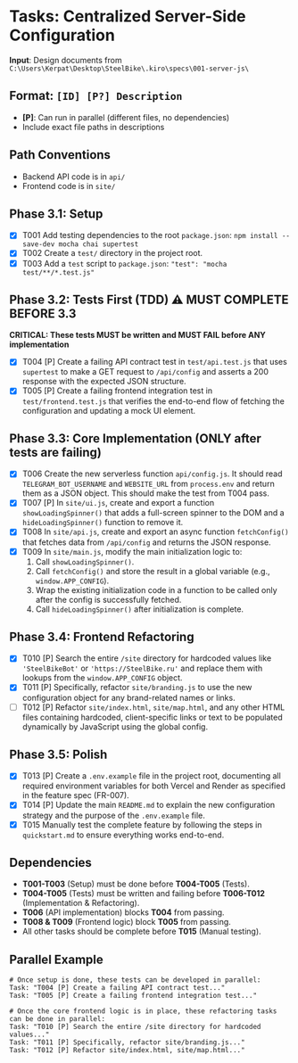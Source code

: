 # Tasks: Centralized Server-Side Configuration

**Input**: Design documents from `C:\Users\Kerpat\Desktop\SteelBike\.kiro\specs\001-server-js\`

## Format: `[ID] [P?] Description`
- **[P]**: Can run in parallel (different files, no dependencies)
- Include exact file paths in descriptions

## Path Conventions
- Backend API code is in `api/`
- Frontend code is in `site/`

## Phase 3.1: Setup
- [x] T001 Add testing dependencies to the root `package.json`: `npm install --save-dev mocha chai supertest`
- [x] T002 Create a `test/` directory in the project root.
- [x] T003 Add a `test` script to `package.json`: `"test": "mocha test/**/*.test.js"`

## Phase 3.2: Tests First (TDD) ⚠️ MUST COMPLETE BEFORE 3.3
**CRITICAL: These tests MUST be written and MUST FAIL before ANY implementation**
- [x] T004 [P] Create a failing API contract test in `test/api.test.js` that uses `supertest` to make a GET request to `/api/config` and asserts a 200 response with the expected JSON structure.
- [x] T005 [P] Create a failing frontend integration test in `test/frontend.test.js` that verifies the end-to-end flow of fetching the configuration and updating a mock UI element.

## Phase 3.3: Core Implementation (ONLY after tests are failing)
- [x] T006 Create the new serverless function `api/config.js`. It should read `TELEGRAM_BOT_USERNAME` and `WEBSITE_URL` from `process.env` and return them as a JSON object. This should make the test from T004 pass.
- [x] T007 [P] In `site/ui.js`, create and export a function `showLoadingSpinner()` that adds a full-screen spinner to the DOM and a `hideLoadingSpinner()` function to remove it.
- [x] T008 In `site/api.js`, create and export an async function `fetchConfig()` that fetches data from `/api/config` and returns the JSON response.
- [x] T009 In `site/main.js`, modify the main initialization logic to:
    1. Call `showLoadingSpinner()`.
    2. Call `fetchConfig()` and store the result in a global variable (e.g., `window.APP_CONFIG`).
    3. Wrap the existing initialization code in a function to be called only after the config is successfully fetched.
    4. Call `hideLoadingSpinner()` after initialization is complete.

## Phase 3.4: Frontend Refactoring
- [x] T010 [P] Search the entire `/site` directory for hardcoded values like `'SteelBikeBot'` or `'https://SteelBike.ru'` and replace them with lookups from the `window.APP_CONFIG` object.
- [x] T011 [P] Specifically, refactor `site/branding.js` to use the new configuration object for any brand-related names or links.
- [ ] T012 [P] Refactor `site/index.html`, `site/map.html`, and any other HTML files containing hardcoded, client-specific links or text to be populated dynamically by JavaScript using the global config.

## Phase 3.5: Polish
- [x] T013 [P] Create a `.env.example` file in the project root, documenting all required environment variables for both Vercel and Render as specified in the feature spec (FR-007).
- [x] T014 [P] Update the main `README.md` to explain the new configuration strategy and the purpose of the `.env.example` file.
- [x] T015 Manually test the complete feature by following the steps in `quickstart.md` to ensure everything works end-to-end.

## Dependencies
- **T001-T003** (Setup) must be done before **T004-T005** (Tests).
- **T004-T005** (Tests) must be written and failing before **T006-T012** (Implementation & Refactoring).
- **T006** (API implementation) blocks **T004** from passing.
- **T008 & T009** (Frontend logic) block **T005** from passing.
- All other tasks should be complete before **T015** (Manual testing).

## Parallel Example
```
# Once setup is done, these tests can be developed in parallel:
Task: "T004 [P] Create a failing API contract test..."
Task: "T005 [P] Create a failing frontend integration test..."

# Once the core frontend logic is in place, these refactoring tasks can be done in parallel:
Task: "T010 [P] Search the entire /site directory for hardcoded values..."
Task: "T011 [P] Specifically, refactor site/branding.js..."
Task: "T012 [P] Refactor site/index.html, site/map.html..."
```
